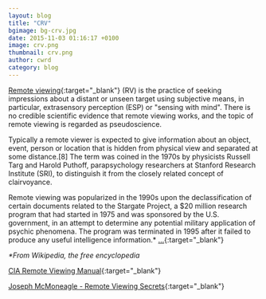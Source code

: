```yaml
---
layout: blog
title: "CRV"
bgimage: bg-crv.jpg
date: 2015-11-03 01:16:17 +0100
image: crv.png
thumbnail: crv.png
author: cwrd
category: blog
---
```


[Remote viewing](https://en.wikipedia.org/wiki/Remote_viewing){:target="_blank"} (RV) is the practice of seeking impressions about a distant or unseen target using subjective means, in particular, extrasensory perception (ESP) or "sensing with mind". There is no credible scientific evidence that remote viewing works, and the topic of remote viewing is regarded as pseudoscience.

Typically a remote viewer is expected to give information about an object, event, person or location that is hidden from physical view and separated at some distance.[8] The term was coined in the 1970s by physicists Russell Targ and Harold Puthoff, parapsychology researchers at Stanford Research Institute (SRI), to distinguish it from the closely related concept of clairvoyance.

Remote viewing was popularized in the 1990s upon the declassification of certain documents related to the Stargate Project, a $20 million research program that had started in 1975 and was sponsored by the U.S. government, in an attempt to determine any potential military application of psychic phenomena. The program was terminated in 1995 after it failed to produce any useful intelligence information.* [...](https://en.wikipedia.org/wiki/Remote_viewing){:target="_blank"}

_*From Wikipedia, the free encyclopedia_


[CIA Remote Viewing Manual](https://mega.nz/#!To9HkKbJ!5S0ZrjSfpy8P5sf_xz2xGEmXp29OFRl9XqFVXgcUqRA){:target="_blank"}

[Joseph McMoneagle - Remote Viewing Secrets](https://mega.nz/#!X09GQTKa!t6wR2mQQqkzUwR50RAK9YxAQSkbOtbwRGMZu1DmsuVw){:target="_blank"}
